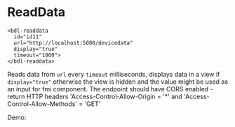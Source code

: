 # ReadData

```
<bdl-readdata 
  id="id11" 
  url="http://localhost:5000/devicedata" 
  display="true" 
  timeout="1000">
</bdl-readdata>
```

Reads data from `url` every `timeout` milliseconds, displays data in a view if `display="true"` otherwise the view is hidden and the value might be used 
as an input for fmi component.
The endpoint should have CORS enabled - return HTTP headers 'Access-Control-Allow-Origin = '*' and 'Access-Control-Allow-Methods' = 'GET'

Demo:

<bdl-readdata id="id11" url="http://localhost:5000/devicedata" display="true" timeout="500"></bdl-readdata>
